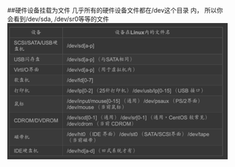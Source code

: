 ##硬件设备挂载为文件
几乎所有的硬件设备文件都在/dev这个目录 内， 所以你会看到/dev/sda, /dev/sr0等等的文件
![](.z_操作系统_文件管理_硬件_设备_images/6ef0a549.png)
